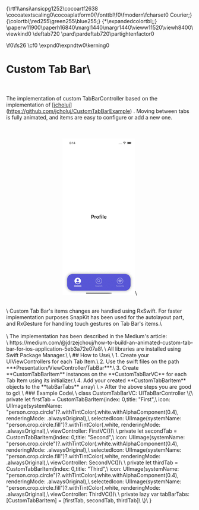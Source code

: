 {\rtf1\ansi\ansicpg1252\cocoartf2638
\cocoatextscaling0\cocoaplatform0{\fonttbl\f0\fmodern\fcharset0 Courier;}
{\colortbl;\red255\green255\blue255;}
{\*\expandedcolortbl;;}
\paperw11900\paperh16840\margl1440\margr1440\vieww11520\viewh8400\viewkind0
\deftab720
\pard\pardeftab720\partightenfactor0

\f0\fs26 \cf0 \expnd0\expndtw0\kerning0
# Custom Tab Bar\
\
\
The implementation of custom TabBarController based on the implementation of [[jcholuj](https://github.com/jcholuj)](https://github.com/jcholuj/CustomTabBarExample) . Moving between tabs is fully animated, and items are easy to configure or add a new one.\
<br><p align="center">\
  <img src="CustomTabBar.gif" alt="animated" />\
</p><br>\
Custom Tab Bar's items changes are handled using RxSwift. For faster implementation purposes SnapKit has been used for the autolayout part, and RxGesture for handling touch gestures on Tab Bar's items.\
<br><br>\
The implementation has been described in the Medium's article:<br>\
https://medium.com/@jdrzejchouj/how-to-build-an-animated-custom-tab-bar-for-ios-application-5eb3a72e07a8\
\
All libraries are installed using Swift Package Manager.\
\
## How to Use\
\
 1. Create your UIViewControllers for each Tab Item.\
 2. Use the swift files on the path ***Presentation/ViewController/TabBar***.\
 3. Create **CustomTabBarItem** instances on the **CustomTabBarVC** for each Tab Item using its initializer.\
 4. Add your created **CustomTabBarItem** objects to the **tabBarTabs** array\
\
> After the above steps you are good to go\
\
### Example Code\
\
    class CustomTabBarVC: UITabBarController \{\
	    private let  firstTab = CustomTabBarItem(index: 0,title: "First",\
	    icon: UIImage(systemName: "person.crop.circle")?.withTintColor(.white.withAlphaComponent(0.4), renderingMode: .alwaysOriginal),\
	    selectedIcon: UIImage(systemName: "person.crop.circle.fill")?.withTintColor(.white, renderingMode: .alwaysOriginal),\
	    viewController: FirstVC())\
	    \
	    private let  secondTab = CustomTabBarItem(index: 0,title: "Second",\
	    icon: UIImage(systemName: "person.crop.circle")?.withTintColor(.white.withAlphaComponent(0.4), renderingMode: .alwaysOriginal),\
	    selectedIcon: UIImage(systemName: "person.crop.circle.fill")?.withTintColor(.white, renderingMode: .alwaysOriginal),\
	    viewController: SecondVC())\
	    \
	    private let  thirdTab = CustomTabBarItem(index: 0,title: "Third",\
	    icon: UIImage(systemName: "person.crop.circle")?.withTintColor(.white.withAlphaComponent(0.4), renderingMode: .alwaysOriginal),\
	    selectedIcon: UIImage(systemName: "person.crop.circle.fill")?.withTintColor(.white, renderingMode: .alwaysOriginal),\
	    viewController: ThirdVC())\
	    \
	    private lazy var  tabBarTabs: [CustomTabBarItem] = [firstTab, secondTab, thirdTab]\
    \}\
}